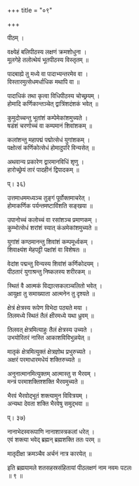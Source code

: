 +++
title = "०९"

+++

  
  
  
पीठम् ।  
  
वक्ष्येहं बलिपीठस्य लक्षणं क्रमशोधुना ।  
मूलगेहे तलोत्थेयं भूतपीठस्य विस्तृतम् ॥  
  
पादबाह्ये तु मध्ये वा पादाभ्यन्तरमेव वा ।  
विस्तारमुत्सेधमर्धाधिक मथापि वा ॥  
  
पादाधिकं तथा कृत्वा विधिपीठस्य चोच्छ्रयम् ।  
होमादि कर्णिकान्तञ्चेत् द्वात्रिंशदंशकं भवेत् ॥  
  
कुमुदोच्चन्तु भूतांशं कम्पेमेकांशमुच्यते ।  
षडंशं चरणोच्चं वा कम्पमानं शिवांशकम् ॥  
  
कलांशन्तु महापद्मं पद्मोत्सेधं युगांशकम् ।  
पक्षोत्सं कर्णिकोत्सेधं होमादुपरि विन्यसेत् ॥  
  
अथवान्य प्रकारेण द्वारमानविधिं शृणु ।  
हारोच्छ्रेयं तारं पादहीनं द्विपादकम् ॥  
  
प्। ३६)  
  
उत्तमाधममध्यञ्च तुङ्गं पूर्वोक्तमाचरेत् ।  
होमाकर्णिक पर्यन्तमष्टाविंशति सङ्खया ॥  
  
उपानोच्चं कलोच्चं वा रसांशञ्च प्रमाणकम् ।  
कुम्भोत्सेधं शरांशं स्यात् कंअमेकांशमुच्यते ॥  
  
युगांशं कण्ठमानन्तु शिवांशं कम्पमूर्ध्वकम् ।  
शिवाक्ष्यंश मेहपट्टी पक्षांशं वा विशेषतः ॥  
  
वेदांश पद्मन्तु विन्यस्य शिवांशं कर्णिकोदयम् ।  
पीठतारं युगाश्रन्तु निष्कलस्य शरीरकम् ॥  
  
स्थितं वै आत्मकं विद्यात्सकलञ्चलितो भवेत् ।  
आयुक्षा तु समाख्याता आत्मनेन तु दृश्यते ॥  
  
क्षेत्रं क्षेत्रस्य रूपेण विभेदा पठ्यते मया ।  
तिलमध्ये स्थितं तैलं क्षीरमध्ये यथा ध्रुवम् ॥  
  
तिलवत् क्षेत्रमित्याहुः तैलं क्षेत्रस्य उच्यते ।  
उभयोरितरं नास्ति आकाशविविभुन्नयेत् ॥  
  
मातृकं क्षेत्रमित्युक्तं क्षेत्रज्ञोथ प्रभुरुच्यते ।  
अक्षरं परमाधारमधेयं शक्तिरुच्यते ॥  
  
अनुनात्मानमित्युक्तम् आत्मास्तु स भैरवम् ।  
मन्त्रं परमाशक्तिश्शक्ति भैरवमुच्यते ॥  
  
भैरवं भैरवोद्भूतं शक्त्यामुन विवित्रयम् ।  
अन्यथा देवता शक्ति भैरवेषु समुद्भवा ॥  
  
प्। ३७)  
  
नानाभेदस्वरूपाणि नानाशास्त्रकलां धरेत् ।  
एवं शक्त्या भवेद् ब्रह्मन् ब्रह्मशक्ति ततः परम् ॥  
  
मातृदीक्षा क्रमञ्चैव अर्चनं नात्र कारयेत् ॥  
  
इति ब्रह्मयामले शतसहस्रसंहितायां पीठलक्षणं नाम नवमः पटलः   
॥ ९ ॥
